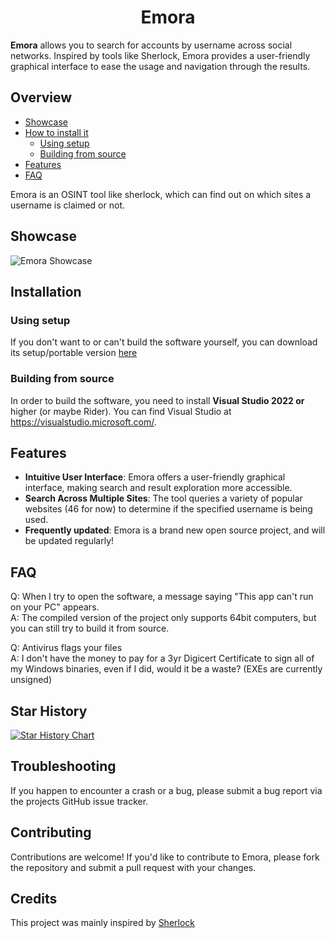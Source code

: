 <h1 align="center">Emora</h1>

**Emora** allows you to search for accounts by username across social networks. Inspired by tools like Sherlock, Emora provides a user-friendly graphical interface to ease the usage and navigation through the results.

## Overview

- [Showcase](#showcase)
- [How to install it](#installation)
  - [Using setup](#using-setup)
  - [Building from source](#building-from-source)
- [Features](#features)
- [FAQ](#faq)

Emora is an OSINT tool like sherlock, which can find out on which sites a username is claimed or not.

## Showcase
![Emora Showcase](https://raw.githubusercontent.com/Prescoter/Emora-Project/main/EmoraShowcase.gif)

## Installation

### Using setup

If you don't want to or can't build the software yourself, you can download its setup/portable version [here](https://github.com/Prescoter/Emora-Project/releases/tag/v1.1)

### Building from source

In order to build the software, you need to install **Visual Studio 2022 or** higher (or maybe Rider). You can find Visual Studio at https://visualstudio.microsoft.com/.

## Features

- **Intuitive User Interface**: Emora offers a user-friendly graphical interface, making search and result exploration more accessible.
- **Search Across Multiple Sites**: The tool queries a variety of popular websites (46 for now) to determine if the specified username is being used.
- **Frequently updated**: Emora is a brand new open source project, and will be updated regularly!

## FAQ

Q: When I try to open the software, a message saying "This app can't run on your PC" appears.  
A: The compiled version of the project only supports 64bit computers, but you can still try to build it from source.

Q: Antivirus flags your files  
A: I don't have the money to pay for a 3yr Digicert Certificate to sign all of my Windows binaries, even if I did, would it be a waste? (EXEs are currently unsigned)

## Star History

<a href="https://star-history.com/#Prescoter/Emora-Project&Date">
  <picture>
    <source media="(prefers-color-scheme: dark)" srcset="https://api.star-history.com/svg?repos=Prescoter/Emora-Project&type=Date&theme=dark" />
    <source media="(prefers-color-scheme: light)" srcset="https://api.star-history.com/svg?repos=Prescoter/Emora-Project&type=Date" />
    <img alt="Star History Chart" src="https://api.star-history.com/svg?repos=Prescoter/Emora-Project&type=Date" />
  </picture>
</a>


## Troubleshooting

If you happen to encounter a crash or a bug, please submit a bug report via the projects GitHub issue tracker.

## Contributing

Contributions are welcome! If you'd like to contribute to Emora, please fork the repository and submit a pull request with your changes.

## Credits

This project was mainly inspired by [Sherlock](https://github.com/sherlock-project/sherlock)
